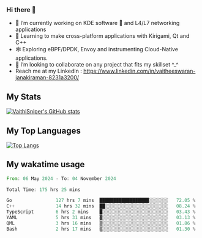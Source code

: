 ### Hi there 👋

- 🔭 I’m currently working on KDE software 💓 and L4/L7 networking applications 
- 📖 Learning to make cross-platform applications with Kirigami, Qt and C++
- 🕸️ Exploring eBPF/DPDK, Envoy and instrumenting Cloud-Native applications. 
- 👯 I’m looking to collaborate on any project that fits my skillset ^_^
- Reach me at my LinkedIn : https://www.linkedin.com/in/vaitheeswaran-janakiraman-8231a3200/

## My Stats
[![VaithiSniper's GitHub stats](https://github-readme-stats.vercel.app/api?username=VaithiSniper&hide=stars&theme=radical)](https://github.com/anuraghazra/github-readme-stats)

## My Top Languages

[![Top Langs](https://github-readme-stats.vercel.app/api/top-langs/?username=VaithiSniper&layout=compact)](https://github.com/anuraghazra/github-readme-stats)

## My wakatime usage

<!--START_SECTION:waka-->

```rust
From: 06 May 2024 - To: 04 November 2024

Total Time: 175 hrs 25 mins

Go                127 hrs 7 mins  ██████████████████░░░░░░░   72.05 %
C++               14 hrs 32 mins  ██░░░░░░░░░░░░░░░░░░░░░░░   08.24 %
TypeScript        6 hrs 2 mins    █░░░░░░░░░░░░░░░░░░░░░░░░   03.43 %
YAML              5 hrs 31 mins   ▓░░░░░░░░░░░░░░░░░░░░░░░░   03.13 %
QML               3 hrs 16 mins   ▒░░░░░░░░░░░░░░░░░░░░░░░░   01.86 %
Bash              2 hrs 17 mins   ▒░░░░░░░░░░░░░░░░░░░░░░░░   01.30 %
```

<!--END_SECTION:waka-->
